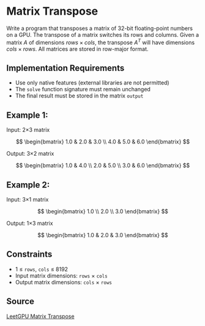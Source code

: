# **Matrix Transpose**

Write a program that transposes a matrix of 32-bit floating-point numbers on a GPU. The transpose of a matrix switches its rows and columns. Given a matrix $A$ of dimensions $rows \times cols$, the transpose $A^T$  will have dimensions $cols \times rows$. All matrices are stored in row-major format.


## **Implementation Requirements**

- Use only native features (external libraries are not permitted)
- The `solve` function signature must remain unchanged
- The final result must be stored in the matrix `output`


## **Example 1:**

Input: 2×3 matrix

$$
\begin{bmatrix}
1.0 & 2.0 & 3.0 \\
4.0 & 5.0 & 6.0
\end{bmatrix}
$$


Output: 3×2 matrix

$$
\begin{bmatrix}
1.0 & 4.0 \\
2.0 & 5.0 \\
3.0 & 6.0
\end{bmatrix}
$$


## **Example 2:**

Input: 3×1 matrix

$$
\begin{bmatrix}
1.0 \\
2.0 \\
3.0
\end{bmatrix}
$$


Output: 1×3 matrix

$$
\begin{bmatrix}
1.0 & 2.0 & 3.0
\end{bmatrix}
$$


## **Constraints**

- 1 ≤ `rows`, `cols` ≤ 8192
- Input matrix dimensions: `rows` × `cols`
- Output matrix dimensions: `cols` × `rows`


## Source

[LeetGPU Matrix Transpose](https://leetgpu.com/challenges/matrix-transpose)
